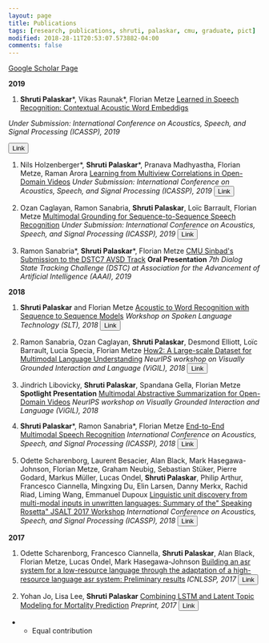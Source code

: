 ```yaml
---
layout: page
title: Publications 
tags: [research, publications, shruti, palaskar, cmu, graduate, pict]
modified: 2018-28-11T20:53:07.573882-04:00
comments: false
---
```


[Google Scholar Page](https://scholar.google.com/citations?user=7bun32IAAAAJ&hl=en&oi=ao)


**2019**

1. **Shruti Palaskar**\*, Vikas Raunak\*, Florian Metze
[Learned in Speech Recognition: Contextual Acoustic Word Embeddigs]()

*Under Submission: International Conference on Acoustics, Speech, and Signal Processing (ICASSP), 2019*

[<button type="button" class="btn btn-info">Link</button>](https://openreview.net/pdf?id=SJlmNI0ojQ)

1. Nils Holzenberger\*, **Shruti Palaskar**\*, Pranava Madhyastha, Florian Metze, Raman Arora
[Learning from Multiview Correlations in Open-Domain Videos]()
*Under Submission: International Conference on Acoustics, Speech, and Signal Processing (ICASSP), 2019*
[<button type="button" class="btn btn-info">Link</button>](https://arxiv.org/abs/1811.08890)

1. Ozan Caglayan, Ramon Sanabria, **Shruti Palaskar**, Loïc Barrault, Florian Metze
[Multimodal Grounding for Sequence-to-Sequence Speech Recognition]()
*Under Submission: International Conference on Acoustics, Speech, and Signal Processing (ICASSP), 2019*
[<button type="button" class="btn btn-info">Link</button>](https://arxiv.org/pdf/1811.03865.pdf)

1. Ramon Sanabria\*, **Shruti Palaskar**\*, Florian Metze
[CMU Sinbad's Submission to the DSTC7 AVSD Track]()
**Oral Presentation**
*7th Dialog State Tracking Challenge (DSTC) at Association for the Advancement of Artificial Intelligence (AAAI), 2019*

**2018**

1. **Shruti Palaskar** and Florian Metze
[Acoustic to Word Recognition with Sequence to Sequence Models]()
*Workshop on Spoken Language Technology (SLT), 2018*
[<button type="button" class="btn btn-info">Link</button>](https://arxiv.org/pdf/1807.09597.pdf)

1. Ramon Sanabria, Ozan Caglayan, **Shruti Palaskar**, Desmond Elliott, Loïc Barrault, Lucia Specia, Florian Metze
[How2: A Large-scale Dataset for Multimodal Language Understanding]()
*NeurIPS workshop on Visually Grounded Interaction and Language (ViGIL), 2018*
[<button type="button" class="btn btn-info">Link</button>](https://arxiv.org/pdf/1811.00347.pdf)

1. Jindrich Libovicky, **Shruti Palaskar**, Spandana Gella, Florian Metze
**Spotlight Presentation**
[Multimodal Abstractive Summarization for Open-Domain Videos]()
*NeurIPS workshop on Visually Grounded Interaction and Language (ViGIL), 2018*

1. **Shruti Palaskar**\*, Ramon Sanabria\*, Florian Metze
[End-to-End Multimodal Speech Recognition]()
*International Conference on Acoustics, Speech, and Signal Processing (ICASSP), 2018*
[<button type="button" class="btn btn-info">Link</button>](https://arxiv.org/pdf/1804.09713.pdf)

1. Odette Scharenborg, Laurent Besacier, Alan Black, Mark Hasegawa-Johnson, Florian Metze, Graham Neubig, Sebastian Stüker, Pierre Godard, Markus Müller, Lucas Ondel, **Shruti Palaskar**, Philip Arthur, Francesco Ciannella, Mingxing Du, Elin Larsen, Danny Merkx, Rachid Riad, Liming Wang, Emmanuel Dupoux
[Linguistic unit discovery from multi-modal inputs in unwritten languages: Summary of the" Speaking Rosetta" JSALT 2017 Workshop]()
*International Conference on Acoustics, Speech, and Signal Processing (ICASSP), 2018*
[<button type="button" class="btn btn-info">Link</button>](https://arxiv.org/pdf/1802.05092.pdf)


**2017**

1. Odette Scharenborg, Francesco Ciannella, **Shruti Palaskar**, Alan Black, Florian Metze, Lucas Ondel, Mark Hasegawa-Johnson
[Building an asr system for a low-resource language through the adaptation of a high-resource language asr system: Preliminary results]()
*ICNLSSP, 2017*
[<button type="button" class="btn btn-info">Link</button>](http://www.isle.illinois.edu/sst/pubs/2017/scharenborg17icnlssp.pdf)

1. Yohan Jo, Lisa Lee, **Shruti Palaskar**
[Combining LSTM and Latent Topic Modeling for Mortality Prediction]()
*Preprint, 2017*
[<button type="button" class="btn btn-info">Link</button>](https://arxiv.org/pdf/1709.02842.pdf)

* - Equal contribution
